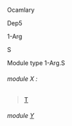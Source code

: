 Ocamlary

Dep5

1-Arg

S

Module type 1-Arg.S

<a id="module-X"></a>

###### module X :

> [T](Ocamlary.Dep5.argument-1-Arg.md#module-type-T)


<a id="module-Y"></a>

###### module [Y](Ocamlary.Dep5.argument-1-Arg.module-type-S.Y.md)
